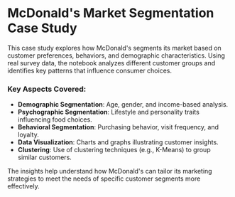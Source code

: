 # McDonald's Market Segmentation Case Study

This case study explores how McDonald's segments its market based on customer preferences, behaviors, and demographic characteristics. Using real survey data, the notebook analyzes different customer groups and identifies key patterns that influence consumer choices.

### Key Aspects Covered:
- **Demographic Segmentation**: Age, gender, and income-based analysis.
- **Psychographic Segmentation**: Lifestyle and personality traits influencing food choices.
- **Behavioral Segmentation**: Purchasing behavior, visit frequency, and loyalty.
- **Data Visualization**: Charts and graphs illustrating customer insights.
- **Clustering**: Use of clustering techniques (e.g., K-Means) to group similar customers.

The insights help understand how McDonald's can tailor its marketing strategies to meet the needs of specific customer segments more effectively.

